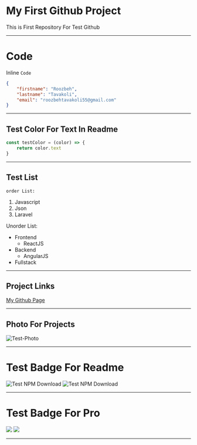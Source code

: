 # My First Github Project

<p> This is First Repository For Test Github </p>

---

# Code

Inline `Code`

```json
{
    "firstname": "Roozbeh",
    "lastname": "Tavakoli",
    "email": "roozbehtavakoli55@gmail.com"
}
```

---

## Test Color For Text In Readme
```javascript
const testColor = (color) => {
    return color.text
}
```

---

## Test List

`order List:`

1. Javascript
2. Json
3. Laravel

Unorder List:

- Frontend
    - ReactJS
- Backend
    - AngularJS
- Fullstack

---

## Project Links

[My Github Page](https://github.com/roozib3h/)

---

## Photo For Projects

![Test-Photo](https://octodex.github.com/images/dojocat.jpg)

---

# Test Badge For Readme

![Test NPM Download](https://img.shields.io/npm/dw/cors)
![Test NPM Download](https://img.shields.io/npm/dw/express)

---

# Test Badge For Pro

![](https://img.shields.io/badge/VSCode-0078D4?style=for-the-badge&logo=visual%20studio%20code&logoColor=white)
![](https://img.shields.io/badge/VIM-%2311AB00.svg?&style=for-the-badge&logo=vim&logoColor=white
)

---

